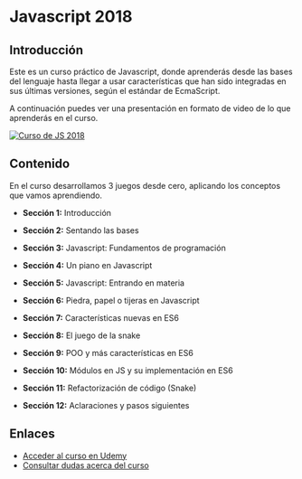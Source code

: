# Javascript 2018

## Introducción

Este es un curso práctico de Javascript, donde aprenderás desde las bases del lenguaje 
hasta llegar a usar características que han sido integradas en sus últimas versiones, según el estándar de EcmaScript.


A continuación puedes ver una presentación en formato de video de lo que aprenderás en el curso.

[![Curso de JS 2018](https://udemy-images.udemy.com/course/750x422/1452978_f01c_2.jpg)](https://www.youtube.com/watch?v=EXAafsXTefw)

## Contenido

En el curso desarrollamos 3 juegos desde cero, aplicando los conceptos que vamos aprendiendo. 

- **Sección 1:** Introducción

- **Sección 2:** Sentando las bases

- **Sección 3:** Javascript: Fundamentos de programación

- **Sección 4:** Un piano en Javascript

- **Sección 5:** Javascript: Entrando en materia

- **Sección 6:** Piedra, papel o tijeras en Javascript

- **Sección 7:** Características nuevas en ES6

- **Sección 8:** El juego de la snake

- **Sección 9:** POO y más características en ES6

- **Sección 10:** Módulos en JS y su implementación en ES6

- **Sección 11:** Refactorización de código (Snake)

- **Sección 12:** Aclaraciones y pasos siguientes

## Enlaces

- [Acceder al curso en Udemy](https://www.udemy.com/javascript-curso-practico-y-completo/?couponCode=PROMOTION)
- [Consultar dudas acerca del curso](http://m.me/programacionymas)
